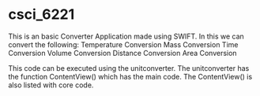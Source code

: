 # csci_6221
This is an basic Converter Application made using SWIFT.
In this we can convert the following:
Temperature Conversion
Mass Conversion
Time Conversion
Volume Conversion
Distance Conversion
Area Conversion

This code can be executed using the unitconverter. The unitconverter has the function ContentView() which has the main code.
The ContentView() is also listed with core code.
